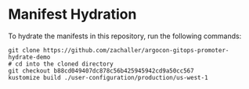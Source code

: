 # Manifest Hydration

To hydrate the manifests in this repository, run the following commands:

```shell
git clone https://github.com/zachaller/argocon-gitops-promoter-hydrate-demo
# cd into the cloned directory
git checkout b88cd049407dc878c56b425945942cd9a50cc567
kustomize build ./user-configuration/production/us-west-1
```
